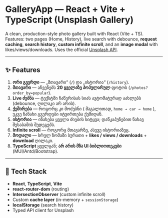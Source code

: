 # GalleryApp — React + Vite + TypeScript (Unsplash Gallery)

A clean, production-style photo gallery built with React (Vite + TS).  
Features: two pages (Home, History), live search with debounce, **request caching**, **search history**, **custom infinite scroll**, and an **image modal** with likes/views/downloads. Uses the official [Unsplash API](https://unsplash.com/documentation).

---

## ✨ Features

1. **ორი გვერდი** — „მთავარი“ (`/`) და „ისტორია“ (`/history`).
2. **მთავარი** — აჩვენებს **20 ყველაზე პოპულარულ** ფოტოს (`/photos?order_by=popular`).
3. **Live ძებნა** — ტექსტში ჩაწერისას სიას ავტომატურად აახლებს (debounce, ღილაკი არ არის).
4. **ქეშირება** — როგორც კი მოძებნი ( მაგალითად, `home → car → home` ), უკვე ნანახი გვერდები იტვირთება ქეშიდან.
5. **ისტორია** — ინახება ყველა ძიების სიტყვა; დაწკაპუნებით ნახავ შესაბამის შედეგებს.
6. **Infinite scroll** — როგორც მთავარზე, ასევე ისტორიაზეც.
7. **მოდალი** — სრულ ზომაში სურათი + **likes / views / downloads** + **download** ღილაკი.
8. **TypeScript** ყველგან; **არ არის მზა UI ბიბლიოთეკები** (MUI/Antd/Bootstrap).

---

## 🧱 Tech Stack

- **React**, **TypeScript**, **Vite**
- **react-router-dom** (routing)
- **IntersectionObserver** (custom infinite scroll)
- Custom **cache layer** (in-memory + `sessionStorage`)
- **localStorage** (search history)
- Typed API client for Unsplash
